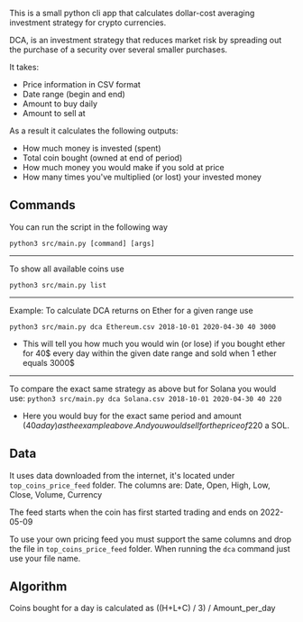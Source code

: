 This is a small python cli app that calculates dollar-cost averaging investment strategy for crypto currencies.

DCA, is an investment strategy that reduces market risk by spreading out the purchase of a security over several smaller purchases.

It takes:
* Price information in CSV format
* Date range (begin and end)
* Amount to buy daily
* Amount to sell at

As a result it calculates the following outputs:
* How much money is invested (spent)
* Total coin bought (owned at end of period)
* How much money you would make if you sold at price
* How many times you've multiplied (or lost) your invested money

## Commands

You can run the script in the following way

`python3 src/main.py [command] [args]`

-----

To show all available coins use

`python3 src/main.py list`

-----

Example: To calculate DCA returns on Ether for a given range use

`python3 src/main.py dca Ethereum.csv 2018-10-01 2020-04-30 40 3000`
- This will tell you how much you would win (or lose) if you bought ether for 40$ every day within the given date range and sold when 1 ether equals 3000$

-----

To compare the exact same strategy as above but for Solana you would use:
`python3 src/main.py dca Solana.csv 2018-10-01 2020-04-30 40 220`
- Here you would buy for the exact same period and amount ($40 a day) as the example above. And you would sell for the price of 220$ a SOL.

## Data

It uses data downloaded from the internet, it's located under `top_coins_price_feed` folder.
The columns are: Date, Open, High, Low, Close, Volume, Currency

The feed starts when the coin has first started trading and ends on 2022-05-09

To use your own pricing feed you must support the same columns and 
drop the file in `top_coins_price_feed` folder. When running the `dca` command
just use your file name.

## Algorithm 

Coins bought for a day is calculated as ((H+L+C) / 3) / Amount_per_day

